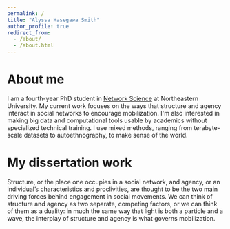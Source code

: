 ```yaml
---
permalink: /
title: "Alyssa Hasegawa Smith"
author_profile: true
redirect_from: 
  - /about/
  - /about.html
---
```


About me
=====
I am a fourth-year PhD student in [Network Science](https://www.networkscienceinstitute.org/) at Northeastern University. My current work focuses on the ways that structure and agency interact in social networks to encourage mobilization. I'm also interested in making big data and computational tools usable by academics without specialized technical training. I use mixed methods, ranging from terabyte-scale datasets to autoethnography, to make sense of the world. 

My dissertation work
=====
Structure, or the place one occupies in a social network, and agency, or an individual’s characteristics and proclivities, are thought to be the two main driving forces behind engagement in social movements. We can think of structure and agency as two separate, competing factors, or we can think of them as a duality: in much the same way that light is both a particle and a wave, the interplay of structure and agency is what governs mobilization. 
